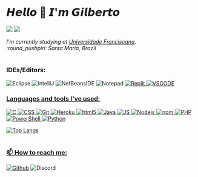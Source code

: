 
# 𝙃𝙚𝙡𝙡𝙤 👋 𝙄'𝙢 𝙂𝙞𝙡𝙗𝙚𝙧𝙩𝙤
[![](https://img.shields.io/website?color=ffffff&style=flat-square&up_message=gilbertomorales.com&url=https%3A%2F%2Fgilbertomorales.com)](https://gilbertomorales.com)
[![](https://img.shields.io/badge/-@eumorales-%23181717?style=flat-square&logo=github)](https://github.com/eumorales)


<p><em>I'm currently studying at  <a href="https://www.ufn.edu.br/site/">Universidade Franciscana</a>.</br>:round_pushpin: Santa Maria, Brazil</em></p>

# <h3>IDEs/Editors:</h3>
<p>
	<img alt="Eclipse" src="https://img.shields.io/badge/Eclipse-FE7A16.svg?style=for-the-badge&logo=Eclipse&logoColor=white" />
	<img alt="IntelliJ" src="https://img.shields.io/badge/IntelliJIDEA-000000.svg?style=for-the-badge&logo=intellij-idea&logoColor=white" />
	<img alt="NetBeansIDE" src="https://img.shields.io/badge/NetBeansIDE-1B6AC6.svg?style=for-the-badge&logo=apache-netbeans-ide&logoColor=white" />
	<img alt="Notepad" src="https://img.shields.io/badge/Notepad++-90E59A.svg?style=for-the-badge&logo=notepad%2b%2b&logoColor=black" />
	<a href="https://replit.com/@eumorales" target="_blank"><img alt="Replit" src="https://img.shields.io/badge/Replit-DD1200?style=for-the-badge&logo=Replit&logoColor=white" />
	<img alt="VSCODE" src="https://img.shields.io/badge/Visual%20Studio%20Code-0078d7.svg?style=for-the-badge&logo=visual-studio-code&logoColor=white" />
	

</p>

<h3>Languages ​​and tools I've used:</h3>

<p>
	<img alt="C" src="https://img.shields.io/badge/c-%2300599C.svg?style=flat-square&logo=c&logoColor=white" />
	<img alt="CSS" src="https://img.shields.io/badge/CSS3-%231572B6.svg?style=flat-square&logo=css3&logoColor=white" />
	<img alt="Git" src="https://img.shields.io/badge/-Git-F05032?style=flat-square&logo=git&logoColor=white" />
	<img alt="Heroku" src="https://img.shields.io/badge/-Heroku-430098?style=flat-square&logo=heroku&logoColor=white" />
	<img alt="html5" src="https://img.shields.io/badge/-HTML5-E34F26?style=flat-square&logo=html5&logoColor=white" />
	<img alt="Java" src="https://img.shields.io/badge/Java-ED8B00?style=flat-square&logo=openjdk&logoColor=white" />
	<img alt="JS" src="https://img.shields.io/badge/JavaScript-F7DF1E?logo=JavaScript&logoColor=000&style=flat-square" />
	<img alt="Nodejs" src="https://img.shields.io/badge/-Nodejs-43853d?style=flat-square&logo=Node.js&logoColor=white" />
	<img alt="npm" src="https://img.shields.io/badge/-NPM-CB3837?style=flat-square&logo=npm&logoColor=white" />
	<img alt="PHP" src="https://img.shields.io/badge/php-%23777BB4.svg?style=flat-square&logo=php&logoColor=white" />
	<img alt="PowerShell" src="https://img.shields.io/badge/PowerShell-%235391FE.svg?style=flat-square&logo=powershell&logoColor=white" />
	<img alt="Python" src="https://img.shields.io/badge/-Python-43853d?style=flat-square&logo=python&logoColor=white" />

</p>


![Top Langs](https://github-readme-stats.vercel.app/api/top-langs/?username=eumorales&hide=TeX&layout=compact)	

# <h3>📫 How to reach me:</h3>
<p>
	<a href="https://github.com/eumorales" target="_blank"><img alt="Github" src="https://img.shields.io/badge/eumorales-%2312100E.svg?&style=for-the-badge&logo=Github&logoColor=white" /></a> 
	<img alt="Discord" src="https://img.shields.io/badge/moralesdisc-%235865F2.svg?style=for-the-badge&logo=discord&logoColor=white" /></a> 
</p>


